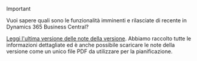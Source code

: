 > [!IMPORTANT]
>
> Vuoi sapere quali sono le funzionalità imminenti e rilasciate di recente in Dynamics 365 Business Central?
>
> [Leggi l'ultima versione delle note della versione](https://docs.microsoft.com/en-us/business-applications-release-notes/october18/dynamics365-business-central/). Abbiamo raccolto tutte le informazioni dettagliate ed è anche possibile scaricare le note della versione come un unico file PDF da utilizzare per la pianificazione.  

